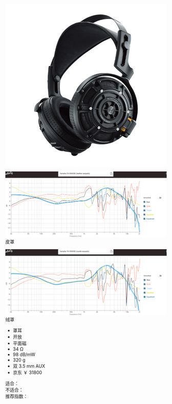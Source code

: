 ![img](../../../resource/yh5000se.jpg)

![freq](../../../resource/yh5000se%20leather%20freq.png)  
皮罩

![freq](../../../resource/yh5000se%20suede%20freq.png)  
绒罩

- 罩耳
- 开放
- 平面磁
- 34 Ω
- 98 dB/mW
- 320 g
- 双 3.5 mm AUX
- 京东 ￥ 31800

适合：  
不适合：  
推荐指数：
